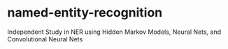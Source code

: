 # named-entity-recognition
Independent Study in NER using Hidden Markov Models, Neural Nets, and Convolutional Neural Nets
